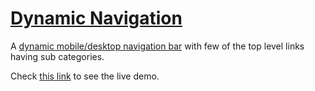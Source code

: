 # [Dynamic Navigation](https://devlana.github.io/playground/dynamic-navigation/)

A [dynamic mobile/desktop navigation bar](https://devlana.github.io/playground/dynamic-navigation/) with few of the top level links having sub categories.

Check [this link](https://devlana.github.io/playground/dynamic-navigation/) to see the live demo.
